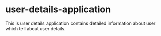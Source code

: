 # user-details-application
This is user details application contains detailed information about user which tell about user details.
